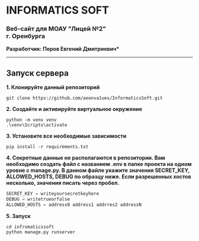 # INFORMATICS SOFT
### Веб-сайт для МОАУ "Лицей №2" <br>г. Оренбурга
__Разработчик: Перов Евгений Дмитриевич*__
____
## Запуск сервера
__1. Клонируйте данный репозиторий__
```
git clone https://github.com/aeonva1ues/InformaticsSoft.git
```
__2. Создайте и активируйте виртуальное окружение__
```
python -m venv venv
.\venv\Scripts\activate
```
__3. Установите все необходимые зависимости__
```
pip install -r requirements.txt
```
__4. Секретные данные не располагаются в репозитории. Вам необходимо создать файл с названием .env в папке проекта на одном уровне с manage.py. В данном файле укажите значения SECRET_KEY, ALLOWED_HOSTS, DEBUG по образцу ниже. Если разрешенных хостов несколько, значения писать через пробел.__
```py
SECRET_KEY = writeyoursecretkeyhere
DEBUG = writetrueorfalse
ALLOWED_HOSTS = address0 address1 addrres2 addressN
```
__5. Запуск__
```
cd infromaticssoft
python manage.py runserver
```